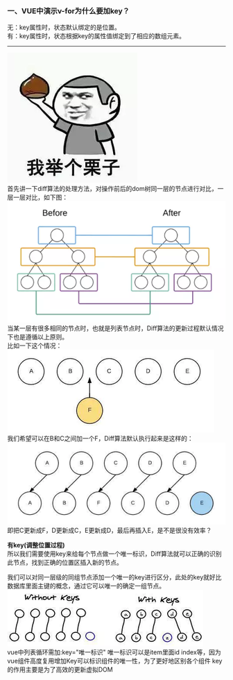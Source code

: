 ### 一、VUE中演示v-for为什么要加key？  
无：key属性时，状态默认绑定的是位置。  
有：key属性时，状态根据key的属性值绑定到了相应的数组元素。 

---
![栗子](../../.vuepress/imgs/common/example.png)  
首先讲一下diff算法的处理方法，对操作前后的dom树同一层的节点进行对比，一层一层对比，如下图：
![vue-for](../../.vuepress/imgs/interview/vue/vue-for01.png)  
当某一层有很多相同的节点时，也就是列表节点时，Diff算法的更新过程默认情况下也是遵循以上原则。  
比如一下这个情况：  
![vue-for](../../.vuepress/imgs/interview/vue/vue-for.png)   
我们希望可以在B和C之间加一个F，Diff算法默认执行起来是这样的： 
![vue-for](../../.vuepress/imgs/interview/vue/vue-for2.png)  
即把C更新成F，D更新成C，E更新成D，最后再插入E，是不是很没有效率？  

**有key(调整位置过程)**  
所以我们需要使用key来给每个节点做一个唯一标识，Diff算法就可以正确的识别此节点，找到正确的位置区插入新的节点。

我们可以对同一层级的同组节点添加一个唯一的key进行区分，此处的key就好比数据库里面主键的概念，通过它可以唯一的确定一组节点。  
![vue-for](../../.vuepress/imgs/interview/vue/vue-for3.png)  
vue中列表循环需加:key="唯一标识" 唯一标识可以是item里面id index等，因为vue组件高度复用增加Key可以标识组件的唯一性，为了更好地区别各个组件 key的作用主要是为了高效的更新虚拟DOM